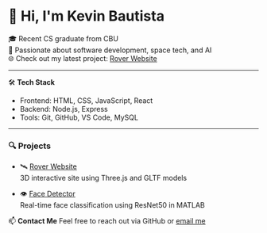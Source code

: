 # 👋 Hi, I'm Kevin Bautista

🎓 Recent CS graduate from CBU  
🚀 Passionate about software development, space tech, and AI  
🌐 Check out my latest project: [Rover Website](https://kvbautista-cs.github.io/rover-project/)

---

🛠️ **Tech Stack**
- Frontend: HTML, CSS, JavaScript, React
- Backend: Node.js, Express
- Tools: Git, GitHub, VS Code, MySQL

---

### 🔍 Projects

- 🛰️ [Rover Website](https://kvbautista-cs.github.io/rover-project/)  
  3D interactive site using Three.js and GLTF models

- 👁️ [Face Detector](https://github.com/KVBautista-cs/face-detector)  
  Real-time face classification using ResNet50 in MATLAB


📫 **Contact Me**
Feel free to reach out via GitHub or [email me](kbautist@cbu.edu)
